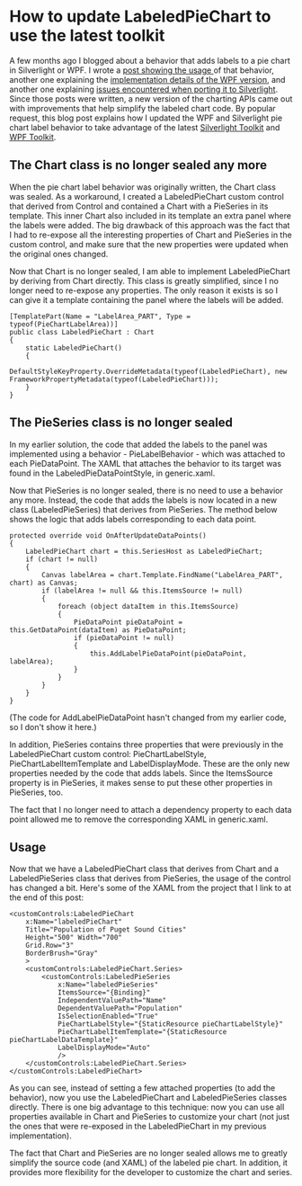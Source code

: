 # How to update LabeledPieChart to use the latest toolkit

A few months ago I blogged about a behavior that adds labels to a pie chart in Silverlight or WPF. I wrote a <a href="..\54-PieChartWithLabels">post showing the usage </a> of that behavior, another one explaining the <a href="..\55-PieChartWithLabelsSilverlight">implementation details of the WPF version</a>, and another one explaining <a href="..\56-PieChartWithLabelsSilverlight">issues encountered when porting it to Silverlight</a>. Since those posts were written, a new version of the charting APIs came out with improvements that help simplify the labeled chart code. By popular request, this blog post explains how I updated the WPF and Silverlight pie chart label behavior to take advantage of the latest <a href="http://silverlight.codeplex.com/releases/view/36060">Silverlight Toolkit</a> and <a href="http://wpf.codeplex.com/releases/view/40535">WPF Toolkit</a>.

## The Chart class is no longer sealed any more

When the pie chart label behavior was originally written, the Chart class was sealed. As a workaround, I created a LabeledPieChart custom control that derived from Control and contained a Chart with a PieSeries in its template. This inner Chart also included in its template an extra panel where the labels were added. The big drawback of this approach was the fact that I had to re-expose all the interesting properties of Chart and PieSeries in the custom control, and make sure that the new properties were updated when the original ones changed. 

Now that Chart is no longer sealed, I am able to implement LabeledPieChart by deriving from Chart directly. This class is greatly simplified, since I no longer need to re-expose any properties. The only reason it exists is so I can give it a template containing the panel where the labels will be added.

	[TemplatePart(Name = "LabelArea_PART", Type = typeof(PieChartLabelArea))]
	public class LabeledPieChart : Chart
	{
		static LabeledPieChart()
		{
			DefaultStyleKeyProperty.OverrideMetadata(typeof(LabeledPieChart), new FrameworkPropertyMetadata(typeof(LabeledPieChart)));
		}
	}

## The PieSeries class is no longer sealed

In my earlier solution, the code that added the labels to the panel was implemented using a behavior - PieLabelBehavior - which was attached to each PieDataPoint. The XAML that attaches the behavior to its target was found in the LabeledPieDataPointStyle, in generic.xaml.

Now that PieSeries is no longer sealed, there is no need to use a behavior any more. Instead, the code that adds the labels is now located in a new class (LabeledPieSeries) that derives from PieSeries. The method below shows the logic that adds labels corresponding to each data point.

	protected override void OnAfterUpdateDataPoints()
	{
		LabeledPieChart chart = this.SeriesHost as LabeledPieChart;
		if (chart != null)
		{
			Canvas labelArea = chart.Template.FindName("LabelArea_PART", chart) as Canvas;
			if (labelArea != null && this.ItemsSource != null)
			{
				foreach (object dataItem in this.ItemsSource)
				{
					PieDataPoint pieDataPoint = this.GetDataPoint(dataItem) as PieDataPoint;
					if (pieDataPoint != null)
					{
						this.AddLabelPieDataPoint(pieDataPoint, labelArea);
					}
				}
			}
		}
	}

(The code for AddLabelPieDataPoint hasn't changed from my earlier code, so I don't show it here.)

In addition, PieSeries contains three properties that were previously in the LabeledPieChart custom control: PieChartLabelStyle, PieChartLabelItemTemplate and LabelDisplayMode. These are the only new properties needed by the code that adds labels. Since the ItemsSource property is in PieSeries, it makes sense to put these other properties in PieSeries, too.

The fact that I no longer need to attach a dependency property to each data point allowed me to remove the corresponding XAML in generic.xaml.

## Usage

Now that we have a LabeledPieChart class that derives from Chart and a LabeledPieSeries class that derives from PieSeries, the usage of the control has changed a bit. Here's some of the XAML from the project that I link to at the end of this post:

	<customControls:LabeledPieChart 
		x:Name="labeledPieChart"
		Title="Population of Puget Sound Cities"
		Height="500" Width="700"
		Grid.Row="3"
		BorderBrush="Gray"
		>			
		<customControls:LabeledPieChart.Series>
			<customControls:LabeledPieSeries 
				x:Name="labeledPieSeries"
				ItemsSource="{Binding}" 
				IndependentValuePath="Name" 
				DependentValuePath="Population" 
				IsSelectionEnabled="True" 
				PieChartLabelStyle="{StaticResource pieChartLabelStyle}"
				PieChartLabelItemTemplate="{StaticResource pieChartLabelDataTemplate}"
				LabelDisplayMode="Auto"
				/>
		</customControls:LabeledPieChart.Series>
	</customControls:LabeledPieChart>

As you can see, instead of setting a few attached properties (to add the behavior), now you use the LabeledPieChart and LabeledPieSeries classes directly. There is one big advantage to this technique: now you can use all properties available in Chart and PieSeries to customize your chart (not just the ones that were re-exposed in the LabeledPieChart in my previous implementation).

The fact that Chart and PieSeries are no longer sealed allows me to greatly simplify the source code (and XAML) of the labeled pie chart. In addition, it provides more flexibility for the developer to customize the chart and series.

